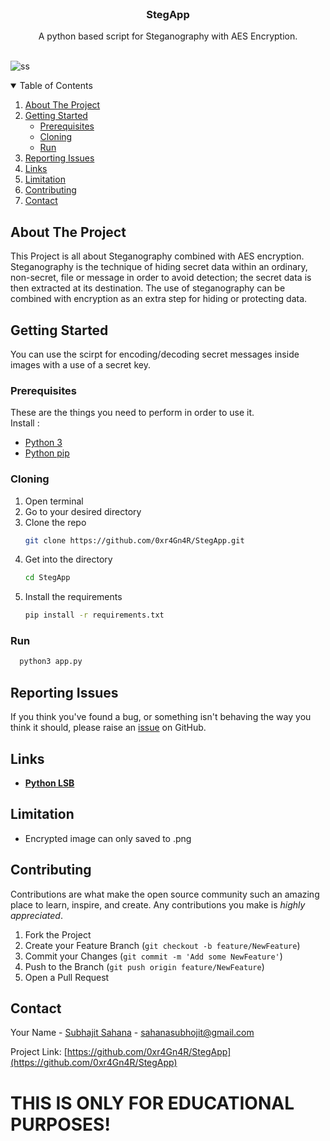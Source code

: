 <!-- PROJECT LOGO -->
<br />
<p align="center">

  <h3 align="center">StegApp</h3>

  <p align="center">
    A python based script for Steganography with AES Encryption. 
    <br />
    <br />
  </p>
</p>

![ss](https://github.com/0xr4Gn4R/StegApp/blob/main/Pictures/Screenshot%202021-10-11%20204841.png)

<!-- TABLE OF CONTENTS -->
<details open="open">
  <summary>Table of Contents</summary>
  <ol>
    <li>
      <a href="#about-the-project">About The Project</a>
    </li>
    <li>
      <a href="#getting-started">Getting Started</a>
      <ul>
        <li><a href="#prerequisites">Prerequisites</a></li>
        <li><a href="#cloning">Cloning</a></li>
        <li><a href="#run">Run</a></li>
      </ul>
    </li>
    <li><a href="#reporting-issues">Reporting Issues</a></li>
    <li><a href="#links">Links</a></li>
    <li><a href="#limitation">Limitation</a></li>
    <li><a href="#contributing">Contributing</a></li>
    <li><a href="#contact">Contact</a></li>
  </ol>
</details>


<!-- ABOUT THE PROJECT -->
## About The Project

This Project is all about Steganography combined with AES encryption. Steganography is the technique of hiding secret data within an ordinary, non-secret, file or message in order to avoid detection; the secret data is then extracted at its destination. The use of steganography can be combined with encryption as an extra step for hiding or protecting data.

<!-- GETTING STARTED -->
## Getting Started

You can use the scirpt for encoding/decoding secret messages inside images with a use of a secret key.

### Prerequisites

These are the things you need to perform in order to use it.  
Install :
* [Python 3](https://www.python.org/download/releases/3.0/)
* [Python pip](https://pypi.org/project/pip/)

### Cloning

1. Open terminal
2. Go to your desired directory
3. Clone the repo
   ```sh
   git clone https://github.com/0xr4Gn4R/StegApp.git
   ```
3. Get into the directory
   ```sh
   cd StegApp
   ```
4. Install the requirements
   ```sh
   pip install -r requirements.txt
   ```
  
### Run
```sh
  python3 app.py
```

## Reporting Issues

If you think you've found a bug, or something isn't behaving the way you think it should, please raise an  [issue](https://github.com/0xr4Gn4R/StegApp/issues)  on GitHub.

## Links

* **[Python LSB](https://github.com/RobinDavid/LSB-Steganography)**

## Limitation

* Encrypted image can only saved to .png

<!-- CONTRIBUTING -->
## Contributing

Contributions are what make the open source community such an amazing place to learn, inspire, and create. Any contributions you make is *highly appreciated*.

1. Fork the Project
2. Create your Feature Branch (`git checkout -b feature/NewFeature`)
3. Commit your Changes (`git commit -m 'Add some NewFeature'`)
4. Push to the Branch (`git push origin feature/NewFeature`)
5. Open a Pull Request


<!-- CONTACT -->
## Contact

Your Name - [Subhajit Sahana](https://www.linkedin.com/in/subhajit-sahana) - sahanasubhojit@gmail.com

Project Link: [https://github.com/0xr4Gn4R/StegApp](https://github.com/0xr4Gn4R/StegApp)

# THIS IS ONLY FOR EDUCATIONAL PURPOSES!
